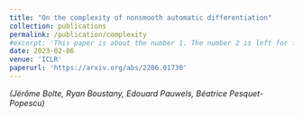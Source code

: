 ```yaml
---
title: "On the complexity of nonsmooth automatic differentiation" 
collection: publications
permalink: /publication/complexity
#excerpt: 'This paper is about the number 1. The number 2 is left for future work.'
date: 2023-02-06
venue: 'ICLR'
paperurl: 'https://arxiv.org/abs/2206.01730'
---
```

*(Jérôme Bolte, Ryan Boustany, Edouard Pauwels, Béatrice Pesquet-Popescu)*  
<!-- [Download paper here](https://arxiv.org/abs/2206.01730.pdr) -->

